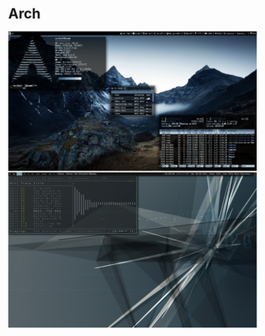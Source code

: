 
# Arch
![i3-wm-gaps](https://github.com/d1namo/Arch/blob/master/Arch-linux-i3wm.jpg)
![Herbstluftwm](https://github.com/d1namo/Arch/blob/master/Archlinux-herbstluftwm.png)
